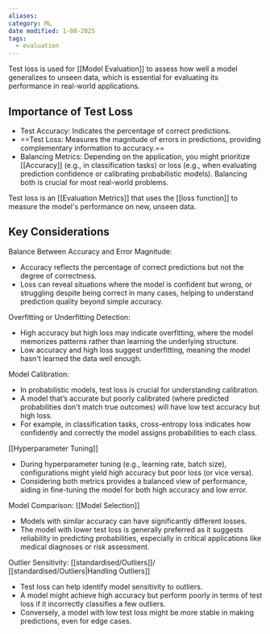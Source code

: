 ```yaml
---
aliases: 
category: ML
date modified: 1-08-2025
tags:
  - evaluation
---
```

Test loss is used for [[Model Evaluation]] to assess how well a model generalizes to unseen data, which is essential for evaluating its performance in real-world applications.

## Importance of Test Loss

- Test Accuracy: Indicates the percentage of correct predictions.
- ==Test Loss: Measures the magnitude of errors in predictions, providing complementary information to accuracy.==
- Balancing Metrics: Depending on the application, you might prioritize [[Accuracy]] (e.g., in classification tasks) or loss (e.g., when evaluating prediction confidence or calibrating probabilistic models). Balancing both is crucial for most real-world problems.

Test loss is an [[Evaluation Metrics]] that uses the [[loss function]] to measure the model's performance on new, unseen data.
## Key Considerations

Balance Between Accuracy and Error Magnitude:
  - Accuracy reflects the percentage of correct predictions but not the degree of correctness.
  - Loss can reveal situations where the model is confident but wrong, or struggling despite being correct in many cases, helping to understand prediction quality beyond simple accuracy.

 Overfitting or Underfitting Detection:
  - High accuracy but high loss may indicate overfitting, where the model memorizes patterns rather than learning the underlying structure.
  - Low accuracy and high loss suggest underfitting, meaning the model hasn't learned the data well enough.

Model Calibration:
  - In probabilistic models, test loss is crucial for understanding calibration.
  - A model that’s accurate but poorly calibrated (where predicted probabilities don't match true outcomes) will have low test accuracy but high loss.
  - For example, in classification tasks, cross-entropy loss indicates how confidently and correctly the model assigns probabilities to each class.

[[Hyperparameter Tuning]]
  - During hyperparameter tuning (e.g., learning rate, batch size), configurations might yield high accuracy but poor loss (or vice versa).
  - Considering both metrics provides a balanced view of performance, aiding in fine-tuning the model for both high accuracy and low error.

Model Comparison: [[Model Selection]]
  - Models with similar accuracy can have significantly different losses.
  - The model with lower test loss is generally preferred as it suggests reliability in predicting probabilities, especially in critical applications like medical diagnoses or risk assessment.

 Outlier Sensitivity: [[standardised/Outliers]]/ [[standardised/Outliers|Handling Outliers]]
  - Test loss can help identify model sensitivity to outliers.
  - A model might achieve high accuracy but perform poorly in terms of test loss if it incorrectly classifies a few outliers.
  - Conversely, a model with low test loss might be more stable in making predictions, even for edge cases.